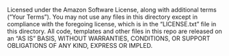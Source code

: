 Licensed under the Amazon Software License, along with additional terms (“Your Terms”). You may not use any files in this directory except in compliance with the foregoing license, which is in the “LICENSE.txt” file in this directory. All code, templates and other files in this repo are released on an “AS IS” BASIS, WITHOUT WARRANTIES, CONDITIONS, OR SUPPORT OBLIGATIONS OF ANY KIND, EXPRESS OR IMPLED.
